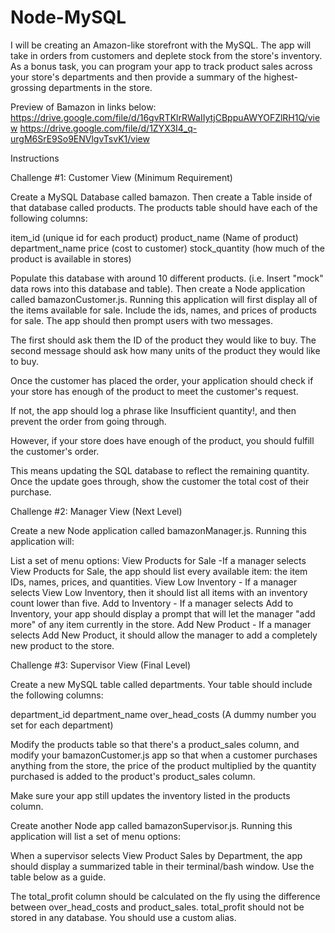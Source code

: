 # Node-MySQL

I will be creating an Amazon-like storefront with the MySQL. The app will take in orders from customers and deplete stock from the store's inventory. As a bonus task, you can program your app to track product sales across your store's departments and then provide a summary of the highest-grossing departments in the store.


Preview of Bamazon in links below:
https://drive.google.com/file/d/16gvRTKlrRWaIIytjCBppuAWYOFZlRH1Q/view
https://drive.google.com/file/d/1ZYX3I4_q-urgM6SrE9So9ENVlgvTsvK1/view

Instructions

Challenge #1: Customer View (Minimum Requirement)

Create a MySQL Database called bamazon.
Then create a Table inside of that database called products.
The products table should have each of the following columns:

item_id (unique id for each product)
product_name (Name of product)
department_name
price (cost to customer)
stock_quantity (how much of the product is available in stores)

Populate this database with around 10 different products. (i.e. Insert "mock" data rows into this database and table).
Then create a Node application called bamazonCustomer.js. Running this application will first display all of the items available for sale. Include the ids, names, and prices of products for sale.
The app should then prompt users with two messages.

The first should ask them the ID of the product they would like to buy.
The second message should ask how many units of the product they would like to buy.

Once the customer has placed the order, your application should check if your store has enough of the product to meet the customer's request.

If not, the app should log a phrase like Insufficient quantity!, and then prevent the order from going through.

However, if your store does have enough of the product, you should fulfill the customer's order.

This means updating the SQL database to reflect the remaining quantity.
Once the update goes through, show the customer the total cost of their purchase.


Challenge #2: Manager View (Next Level)

Create a new Node application called bamazonManager.js. Running this application will:

List a set of menu options:
View Products for Sale -If a manager selects View Products for Sale, the app should list every available item: the item IDs, names, prices, and quantities.
View Low Inventory - If a manager selects View Low Inventory, then it should list all items with an inventory count lower than five.
Add to Inventory - If a manager selects Add to Inventory, your app should display a prompt that will let the manager "add more" of any item currently in the store.
Add New Product - If a manager selects Add New Product, it should allow the manager to add a completely new product to the store.


Challenge #3: Supervisor View (Final Level)

Create a new MySQL table called departments. Your table should include the following columns:

department_id
department_name
over_head_costs (A dummy number you set for each department)

Modify the products table so that there's a product_sales column, and modify your bamazonCustomer.js app so that when a customer purchases anything from the store, the price of the product multiplied by the quantity purchased is added to the product's product_sales column.

Make sure your app still updates the inventory listed in the products column.

Create another Node app called bamazonSupervisor.js. Running this application will list a set of menu options:

When a supervisor selects View Product Sales by Department, the app should display a summarized table in their terminal/bash window. Use the table below as a guide.

The total_profit column should be calculated on the fly using the difference between over_head_costs and product_sales. total_profit should not be stored in any database. You should use a custom alias.


